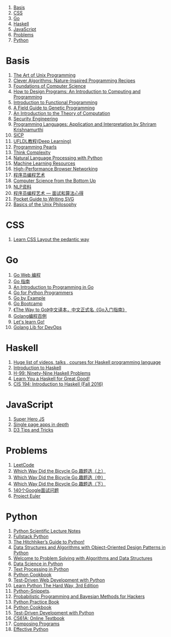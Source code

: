 1. [Basis](#basis)
2. [CSS](#css)
3. [Go](#go)
4. [Haskell](#haskell)
5. [JavaScript](#javascript)
6. [Problems](#problems)
7. [Python](#python)

Basis
==

1. [The Art of Unix Programming](http://catb.org/esr/writings/taoup/html/)
2. [Clever Algorithms: Nature-Inspired Programming Recipes](http://www.cleveralgorithms.com/nature-inspired/index.html)
3. [Foundations of Computer Science](http://infolab.stanford.edu/~ullman/focs.html)
4. [How to Design Programs: An Introduction to Computing and Programming](http://www.htdp.org/2003-09-26/Book/)
5. [Introduction to Functional Programming](http://www.cl.cam.ac.uk/teaching/Lectures/funprog-jrh/)
6. [A Field Guide to Genetic Programming](http://dces.essex.ac.uk/staff/rpoli/gp-field-guide/toc.html)
7. [An Introduction to the Theory of Computation](http://www.cse.ohio-state.edu/~gurari/theory-bk/theory-bk.html)
8. [Security Engineering](http://www.cl.cam.ac.uk/~rja14/book.html)
9. [Programming Languages: Application and Interpretation by Shriram Krishnamurthi](http://cs.brown.edu/~sk/Publications/Books/ProgLangs/)
10. [SICP](http://mitpress.mit.edu/sicp/full-text/book/book.html)
11. [UFLDL教程(Deep Learning)](http://deeplearning.stanford.edu/wiki/index.php/UFLDL%E6%95%99%E7%A8%8B)
12. [Programming Pearls](http://www.cs.bell-labs.com/cm/cs/pearls/)
13. [Think Complexity](http://greenteapress.com/complexity/html/index.html)
14. [Natural Language Processing with Python](http://nltk.org/book/)
15. [Machine Learning Resources](http://m.sciencemag.org/site/feature/data/compsci/machine_learning.xhtml)
16. [High-Performance Browser Networking](http://chimera.labs.oreilly.com/books/1230000000545/index.html)
17. [程序员编程艺术](https://github.com/julycoding/The-Art-Of-Programming-By-July)
18. [Computer Science from the Bottom Up](http://bottomupcs.com/)
19. [NLP资料](http://www.52nlp.cn/resources)
20. [程序员编程艺术 — 面试和算法心得](https://github.com/julycoding/The-Art-Of-Programming-By-July)
21. [Pocket Guide to Writing SVG](http://svgpocketguide.com/book/)
22. [Basics of the Unix Philosophy](http://www.catb.org/esr/writings/taoup/html/ch01s06.html)

CSS
==

1. [Learn CSS Layout the pedantic way](http://book.mixu.net/css/)

Go
==

1. [Go Web 编程](https://github.com/astaxie/build-web-application-with-golang)
2. [Go 指南](http://go-tour-zh.appsp0t.com/#1)
3. [An Introduction to Programming in Go](http://www.golang-book.com/)
4. [Go for Python Programmers](https://golang-for-python-programmers.readthedocs.org/en/latest/)
5. [Go by Example](https://gobyexample.com/)
6. [Go Bootcamp](http://www.golangbootcamp.com/book)
7. [《The Way to Go》中文译本，中文正式名《Go入门指南》](https://github.com/Unknwon/the-way-to-go_ZH_CN)
8. [Golang编程百例](https://www.zybuluo.com/Gestapo/note/32082)
9. [Let's learn Go!](http://go-book.appsp0t.com/)
10. [Golang Lib for DevOps](https://github.com/mindreframer/golang-devops-stuff)

Haskell
==

1. [Huge list of videos, talks , courses for Haskell programming language](https://github.com/drKraken/haskell-must-watch)
2. [Introduction to Haskell](http://shuklan.com/haskell/)
3. [H-99: Ninety-Nine Haskell Problems](https://wiki.haskell.org/H-99:_Ninety-Nine_Haskell_Problems)
4. [Learn You a Haskell for Great Good!](http://learnyouahaskell.com/chapters)
5. [CIS 194: Introduction to Haskell (Fall 2016)](http://www.seas.upenn.edu/~cis194/fall16/index.html)

JavaScript
==

1. [Super Hero JS](http://superherojs.com/)
2. [Single page apps in depth](http://singlepageappbook.com/)
3. [D3 Tips and Tricks](https://leanpub.com/D3-Tips-and-Tricks/read)

Problems
==

1. [LeetCode](https://leetcode.com/)
2. [Which Way Did the Bicycle Go 趣题选（上）](http://www.matrix67.com/blog/archives/3113)
3. [Which Way Did the Bicycle Go 趣题选（中）](http://www.matrix67.com/blog/archives/3172)
4. [Which Way Did the Bicycle Go 趣题选（下）](http://www.matrix67.com/blog/archives/3243)
5. [140个Google面试问题](http://www.cnblogs.com/hanyulcf/archive/2010/12/03/1895934.html)
6. [Project Euler](https://projecteuler.net/archives)

Python
==

1. [Python Scientific Lecture Notes](http://scipy-lectures.github.io/)
2. [Fullstack Python](http://www.fullstackpython.com/)
3. [The Hitchhiker’s Guide to Python!](http://docs.python-guide.org/en/latest/)
4. [Data Structures and Algorithms with Object-Oriented Design Patterns in Python](http://www.brpreiss.com/books/opus7/html/book.html)
5. [Welcome to Problem Solving with Algorithms and Data Structures](http://interactivepython.org/courselib/static/pythonds/index.html)
6. [Data Science in Python](http://blog.yhathq.com/posts/data-science-in-python-tutorial.html)
7. [Text Processing in Python](http://gnosis.cx/TPiP/)
8. [Python Cookbook](http://chimera.labs.oreilly.com/books/1230000000393/index.html)
9. [Test-Driven Web Development with Python](http://chimera.labs.oreilly.com/books/1234000000754/index.html)
10. [Learn Python The Hard Way, 3rd Edition](http://learnpythonthehardway.org/book/)
11. [Python-Snippets](http://snippets.readthedocs.org/en/latest/).
12. [Probabilistic Programming and Bayesian Methods for Hackers](https://github.com/CamDavidsonPilon/Probabilistic-Programming-and-Bayesian-Methods-for-Hackers)
13. [Python Practice Book](http://anandology.com/python-practice-book/index.html)
14. [Python Cookbook](http://chimera.labs.oreilly.com/books/1230000000393/index.html)
15. [Test-Driven Development with Python](http://chimera.labs.oreilly.com/books/1234000000754/index.html)
16. [CS61A: Online Textbook](http://www-inst.eecs.berkeley.edu/~cs61a/sp12/book/)
17. [Composing Programs](http://composingprograms.com/)
18. [Effective Python](http://www.effectivepython.com/)
